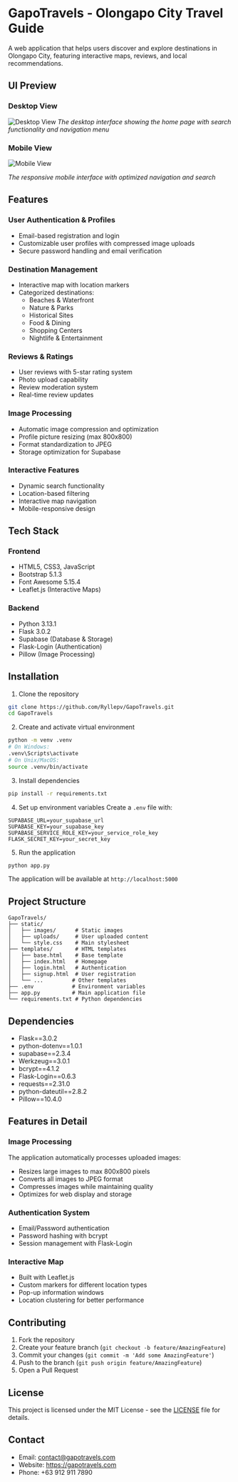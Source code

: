 # GapoTravels - Olongapo City Travel Guide

A web application that helps users discover and explore destinations in Olongapo City, featuring interactive maps, reviews, and local recommendations.

## UI Preview

### Desktop View
![Desktop View](./static/uploads/desktop.png)
*The desktop interface showing the home page with search functionality and navigation menu*

### Mobile View
![Mobile View](./static/uploads/mobile-view.png)


*The responsive mobile interface with optimized navigation and search*

## Features

### User Authentication & Profiles
- Email-based registration and login
- Customizable user profiles with compressed image uploads
- Secure password handling and email verification

### Destination Management
- Interactive map with location markers
- Categorized destinations:
  - Beaches & Waterfront
  - Nature & Parks
  - Historical Sites
  - Food & Dining
  - Shopping Centers
  - Nightlife & Entertainment

### Reviews & Ratings
- User reviews with 5-star rating system
- Photo upload capability
- Review moderation system
- Real-time review updates

### Image Processing
- Automatic image compression and optimization
- Profile picture resizing (max 800x800)
- Format standardization to JPEG
- Storage optimization for Supabase

### Interactive Features
- Dynamic search functionality
- Location-based filtering
- Interactive map navigation
- Mobile-responsive design

## Tech Stack

### Frontend
- HTML5, CSS3, JavaScript
- Bootstrap 5.1.3
- Font Awesome 5.15.4
- Leaflet.js (Interactive Maps)

### Backend
- Python 3.13.1
- Flask 3.0.2
- Supabase (Database & Storage)
- Flask-Login (Authentication)
- Pillow (Image Processing)

## Installation

1. Clone the repository
```bash
git clone https://github.com/Ryllepv/GapoTravels.git
cd GapoTravels
```

2. Create and activate virtual environment
```bash
python -m venv .venv
# On Windows:
.venv\Scripts\activate
# On Unix/MacOS:
source .venv/bin/activate
```

3. Install dependencies
```bash
pip install -r requirements.txt
```

4. Set up environment variables
Create a `.env` file with:
```env
SUPABASE_URL=your_supabase_url
SUPABASE_KEY=your_supabase_key
SUPABASE_SERVICE_ROLE_KEY=your_service_role_key
FLASK_SECRET_KEY=your_secret_key
```

5. Run the application
```bash
python app.py
```

The application will be available at `http://localhost:5000`

## Project Structure
```
GapoTravels/
├── static/
│   ├── images/      # Static images
│   ├── uploads/     # User uploaded content
│   └── style.css    # Main stylesheet
├── templates/       # HTML templates
│   ├── base.html    # Base template
│   ├── index.html   # Homepage
│   ├── login.html   # Authentication
│   ├── signup.html  # User registration
│   └── ...         # Other templates
├── .env            # Environment variables
├── app.py          # Main application file
└── requirements.txt # Python dependencies
```

## Dependencies
- Flask==3.0.2
- python-dotenv==1.0.1
- supabase==2.3.4
- Werkzeug==3.0.1
- bcrypt==4.1.2
- Flask-Login==0.6.3
- requests==2.31.0
- python-dateutil==2.8.2
- Pillow==10.4.0

## Features in Detail

### Image Processing
The application automatically processes uploaded images:
- Resizes large images to max 800x800 pixels
- Converts all images to JPEG format
- Compresses images while maintaining quality
- Optimizes for web display and storage

### Authentication System
- Email/Password authentication
- Password hashing with bcrypt
- Session management with Flask-Login

### Interactive Map
- Built with Leaflet.js
- Custom markers for different location types
- Pop-up information windows
- Location clustering for better performance

## Contributing
1. Fork the repository
2. Create your feature branch (`git checkout -b feature/AmazingFeature`)
3. Commit your changes (`git commit -m 'Add some AmazingFeature'`)
4. Push to the branch (`git push origin feature/AmazingFeature`)
5. Open a Pull Request

## License
This project is licensed under the MIT License - see the [LICENSE](LICENSE) file for details.

## Contact
- Email: contact@gapotravels.com
- Website: https://gapotravels.com
- Phone: +63 912 911 7890
